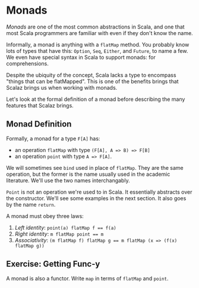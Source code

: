 # Monads

*Monads* are one of the most common abstractions in Scala, and one that most Scala programmers are familiar with even if they don't know the name.

Informally, a monad is anything with a `flatMap` method. You probably know lots of types that have this: `Option`, `Seq`, `Either`, and `Future`, to name a few. We even have special syntax in Scala to support monads: for comprehensions.

Despite the ubiquity of the concept, Scala lacks a type to encompass "things that can be flatMapped". This is one of the benefits brings that Scalaz brings us when working with monads.

Let's look at the formal definition of a monad before describing the many features that Scalaz brings.

## Monad Definition

Formally, a monad for a type `F[A]` has:

- an operation `flatMap` with type `(F[A], A => B) => F[B]`
- an operation `point` with type `A => F[A]`.

We will sometimes see `bind` used in place of `flatMap`. They are the same operation, but the former is the name usually used in the academic literature. We'll use the two names interchangably.

`Point` is not an operation we're used to in Scala. It essentially abstracts over the constructor. We'll see some examples in the next section. It also goes by the name `return`.

A monad must obey three laws:

1. *Left identity*: `point(a) flatMap f == f(a)`
2. *Right identity*: `m flatMap point == m`
3. *Associativity*: `(m flatMap f) flatMap g == m flatMap (x => (f(x) flatMap g))`

## Exercise: Getting Func-y

A monad is also a functor. Write `map` in terms of `flatMap` and `point`.
